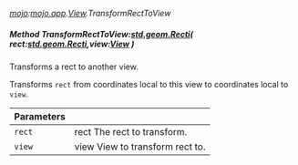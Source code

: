 _[mojo](../../modules/mojo/mojo-module.md):[mojo.app](../../modules/mojo/mojo-app.md).[View](../../modules/mojo/mojo-app-view.md).TransformRectToView_
##### Method TransformRectToView:[std.geom.Recti](../../modules/std/std-geom-recti.md)( rect:[std.geom.Recti](../../modules/std/std-geom-recti.md),view:[View](../../modules/mojo/mojo-app-view.md) )
Transforms a rect to another view.

Transforms `rect` from coordinates local to this view to coordinates local to `view`.

| Parameters |    |
|:-----------|:---|
| `rect` | rect The rect to transform. |
| `view` | view View to transform rect to. |
